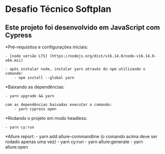 # Desafio Técnico Softplan

## Este projeto foi desenvolvido em JavaScript com Cypress

*Pré-requisitos e configurações iniciais:

    - [node versão LTS] (https://nodejs.org/dist/v16.14.0/node-v16.14.0-x64.msi)
    
    - após instalar node, instalar yarn através do npm utilizando o comando:
        - npm install --global yarn

*Baixando as dependências:

    - yarn upgrade && yarn
    
    com as dependências baixadas executar o comando:
        - yarn cypress open

*Rodando o projeto em modo headless:

    - yarn cy:run

*Allure report:
    - yarn add allure-commandline
    (o comando acima deve ser rodado apenas uma vez)
    - yarn cy:run
    - yarn allure:generate
    - yarn allure:open
    

